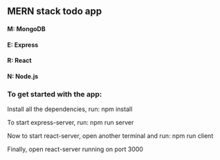 ## MERN stack todo app

#### M: MongoDB
#### E: Express
#### R: React
#### N: Node.js

### To get started with the app:

Install all the dependencies, run: npm install

To start express-server, run: npm run server

Now to start react-server, open another terminal and run: npm run client

Finally, open react-server running on port 3000
